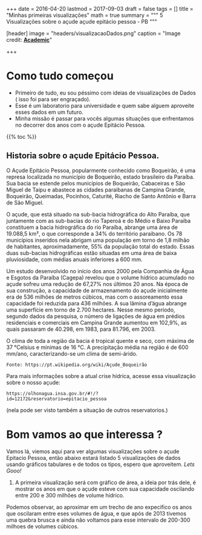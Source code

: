 +++
date = 2016-04-20
lastmod = 2017-09-03
draft = false
tags = []
title = "Minhas primeiras visualizações"
math = true
summary = """
5 Visualizações sobre o açude açude epitácio pessoa - PB
"""

[header]
image = "headers/visualizacaoDados.png"
caption = "Image credit: [**Academic**](https://github.com/gcushen/hugo-academic/)"

+++

# Como tudo começou

- Primeiro de tudo, eu sou péssimo com ideias de visualizações de Dados ( isso foi para ser engraçado).
- Esse é um laboratorio para universidade e quem sabe alguem aproveite esses dados em um futuro.
- Minha missão é passar para vocês algumas situações que enfrentamos no decorrer dos anos com o açude Epitácio Pessoa.

{{% toc %}}

## Historia sobre o açude Epitácio Pessoa.

O Açude Epitácio Pessoa, popularmente conhecido como Boqueirão, é uma represa localizada no município de Boqueirão, estado brasileiro da Paraíba. Sua bacia se estende pelos municípios de Boqueirão, Cabaceiras e São Miguel de Taipu e abastece as cidades paraibanas de Campina Grande, Boqueirão, Queimadas, Pocinhos, Caturité, Riacho de Santo Antônio e Barra de São Miguel.

O açude, que está situado na sub-bacia hidrográfica do Alto Paraíba, que juntamente com as sub-bacias do rio Taperoá e do Médio e Baixo Paraíba constituem a bacia hidrográfica do rio Paraíba, abrange uma área de 19.088,5 km², o que corresponde a 34% do território paraibano. Os 78 municípios inseridos nela abrigam uma população em torno de 1,8 milhão de habitantes, aproximadamente, 55% da população total do estado. Essas duas sub-bacias hidrográficas estão situadas em uma área de baixa pluviosidade, com médias anuais inferiores a 600 mm.

Um estudo desenvolvido no início dos anos 2000 pela Companhia de Água e Esgotos da Paraíba (Cagepa) revelou que o volume hídrico acumulado no açude sofreu uma redução de 67,27% nos últimos 20 anos. Na época de sua construção, a capacidade de armazenamento do açude inicialmente era de 536 milhões de metros cúbicos, mas com o assoreamento essa capacidade foi reduzida para 436 milhões. A sua lâmina d’água abrange uma superfície em torno de 2.700 hectares. Nesse mesmo período, segundo dados da pesquisa, o número de ligações de água em prédios residenciais e comerciais em Campina Grande aumentou em 102,9%, as quais passaram de 40.298, em 1983, para 81.796, em 2003.

O clima de toda a região da bacia é tropical quente e seco, com máxima de 37 °Celsius e mínimas de 16 °C. A precipitação média na região é de 600 mm/ano, caracterizando-se um clima de semi-árido.

    Fonte: https://pt.wikipedia.org/wiki/Açude_Boqueirão

Para mais informações sobre a atual crise hídrica, acesse essa visualização sobre o nosso açude:

    https://olhonagua.insa.gov.br/#!/?id=12172&reservatorio=epitacio_pessoa
(nela pode ser visto também a situação de outros reservatorios.)


# Bom vamos ao que interessa ?

Vamos lá, viemos aqui para ver algumas visualizações sobre o açude Epitacio Pessoa, então abaixo estará listado 5 visualizações de dados
usando gráficos tabulares e de todos os tipos, espero que aproveitem. *Lets Gooo!*

1. A primeira visualização será com gráfico de área, a ideia por trás dele, é mostrar os anos em que o açude esteve com sua capacidade oscilando entre 200 e 300 milhões de volume hídrico.

<div id="vis" width=300></div>

<script src="https://cdnjs.cloudflare.com/ajax/libs/vega/3.0.7/vega.js"></script>
<script src="https://cdnjs.cloudflare.com/ajax/libs/vega-lite/2.0.1/vega-lite.js"></script>
<script src="https://cdnjs.cloudflare.com/ajax/libs/vega-embed/3.0.0-rc7/vega-embed.js"></script>
<script>
    const spec = {
 "$schema": "https://vega.github.io/schema/vega-lite/v2.json",
     "data": {
       "url":"https://api.insa.gov.br/reservatorios/12172/monitoramento",
       "format": {
           "type": "json",
           "property": "volumes",
           "parse": {
           "DataInformacao": "utc:'%d/%m/%Y'"
               }
       }},
 "vconcat": [{
    "transform": [
    {"filter": {"field": "Volume", "range": [200, 300] }}
    ],
   "width": 600,
   "mark": "area",
   "encoding": {
     "x": {
       "field": "DataInformacao",
       "type": "temporal",
       "scale": {"domain": {"selection": "brush"}},
       "axis": {"title": ""}
     },
     "y": {"field": "Volume","type": "quantitative"}
   }
 },{
    "transform": [
    {"filter": {"field": "Volume", "range": [200, 300] }}
    ],
   "width": 600,
   "height": 80,
   "mark": "area",

   "selection": {
     "brush": {"type": "interval", "encodings": ["x"]}
   },

   "encoding": {
     "x": {
       "field": "DataInformacao",
       "type": "temporal"

     },
     "y": {
       "field": "Volume",
       "type": "quantitative"
     }
   }
 }]
};
  	vegaEmbed('#vis', spec).catch(console.warn);
</script>


Podemos observar, ao aproximar em um trecho de ano expecifico os anos que oscilaram entre eses volumes de água, e que após de 2013 tivemos uma quebra brusca e ainda não voltamos para esse intervalo de 200-300 milhoes de volumes cúbicos.
